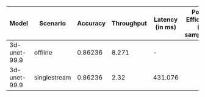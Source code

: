 | Model        | Scenario     |   Accuracy |   Throughput | Latency (in ms)   | Power Efficiency (in samples/J)   | TEST01   | TEST05   |
|--------------|--------------|------------|--------------|-------------------|-----------------------------------|----------|----------|
| 3d-unet-99.9 | offline      |    0.86236 |        8.271 | -                 |                                   | passed   | passed   |
| 3d-unet-99.9 | singlestream |    0.86236 |        2.32  | 431.076           |                                   | passed   | passed   |